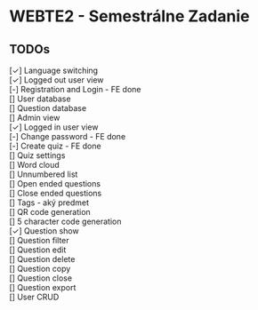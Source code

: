 # WEBTE2 - Semestrálne Zadanie

## TODOs

[✓] Language switching  
[✓] Logged out user view  
[-] Registration and Login - FE done  
[] User database  
[] Question database  
[] Admin view  
[✓] Logged in user view  
[-] Change password - FE done  
[-] Create quiz - FE done  
[] Quiz settings  
[] Word cloud  
[] Unnumbered list  
[] Open ended questions  
[] Close ended questions  
[] Tags - aký predmet  
[] QR code generation  
[] 5 character code generation  
[✓] Question show  
[] Question filter  
[] Question edit  
[] Question delete  
[] Question copy  
[] Question close  
[] Question export  
[] User CRUD
